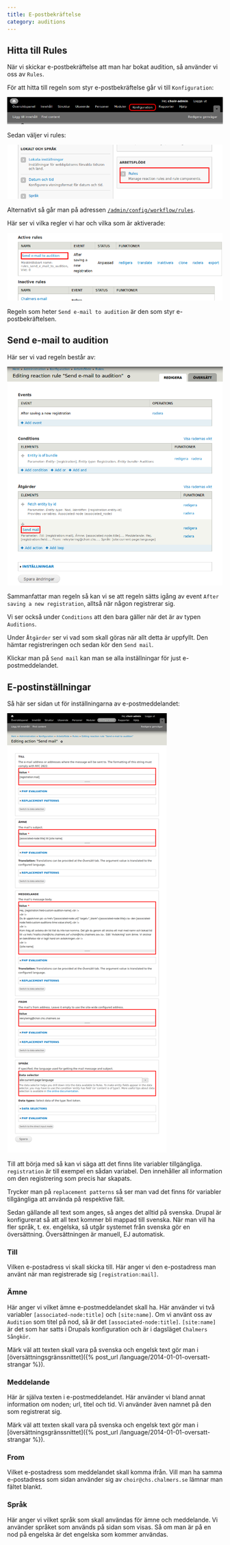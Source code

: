 ```yaml
---
title: E-postbekräftelse
category: auditions
---
```


## Hitta till Rules

När vi skickar e-postbekräftelse att man har bokat audition, så använder vi oss av `Rules`.

För att hitta till regeln som styr e-postbekräftelse går vi till `Konfiguration`:

[![Välj Konfiguration](/images/configuration.png)](/images/configuration.png)

Sedan väljer vi rules:

[![Välj Rules](/images/rules.png)](/images/rules.png)

Alternativt så går man på adressen [`/admin/config/workflow/rules`](http://chalmerssångkör.se/admin/config/workflow/rules).

Här ser vi vilka regler vi har och vilka som är aktiverade:

[![Välj regeln 'Send e-mail to audition'](/images/rules_email.png)](/images/rules_email.png)

Regeln som heter `Send e-mail to audition` är den som styr e-postbekräftelsen.

## Send e-mail to audition

Här ser vi vad regeln består av:

[![Sammanfattning av regeln](/images/rules_email_summary.png)](/images/rules_email_summary.png)

Sammanfattar man regeln så kan vi se att regeln sätts igång av event `After saving a new registration`, alltså när någon registrerar sig.

Vi ser också under `Conditions` att den bara gäller när det är av typen `Auditions`.

Under `Åtgärder` ser vi vad som skall göras när allt detta är uppfyllt. Den hämtar registreringen och sedan kör den `Send mail`.

Klickar man på `Send mail` kan man se alla inställningar för just e-postmeddelandet.

## E-postinställningar

Så här ser sidan ut för inställningarna av e-postmeddelandet:

[![Inställningar skicka e-post](/images/rules_email_settings.png)](/images/rules_email_settings.png)

Till att börja med så kan vi säga att det finns lite variabler tillgängliga. `registration` är till exempel en sådan variabel. Den innehåller all information om den registrering som precis har skapats.

Trycker man på `replacement patterns` så ser man vad det finns för variabler tillgängliga att använda på respektive fält.

Sedan gällande all text som anges, så anges det alltid på svenska. Drupal är konfigurerat så att all text kommer bli mappad till svenska. När man vill ha fler språk, t. ex. engelska, så utgår systemet från svenska gör en översättning. Översättningen är manuell, EJ automatisk.

### Till

Vilken e-postadress vi skall skicka till. Här anger vi den e-postadress man använt när man registrerade sig `[registration:mail]`.

### Ämne

Här anger vi vilket ämne e-postmeddelandet skall ha. Här använder vi två variabler `[associated-node:title]` och `[site:name]`. Om vi använt oss av `Audition` som titel på nod, så är det `[associated-node:title]`. `[site:name]` är det som har satts i Drupals konfiguration och är i dagsläget `Chalmers Sångkör`.

Märk väl att texten skall vara på svenska och engelsk text gör man i [översättningsgränssnittet]({% post_url /language/2014-01-01-oversatt-strangar %}).

### Meddelande

Här är själva texten i e-postmeddelandet. Här använder vi bland annat information om noden; url, titel och tid. Vi använder även namnet på den som registrerat sig.

Märk väl att texten skall vara på svenska och engelsk text gör man i [översättningsgränssnittet]({% post_url /language/2014-01-01-oversatt-strangar %}).

### From

Vilket e-postadress som meddelandet skall komma ifrån. Vill man ha samma e-postadress som sidan använder sig av `choir@chs.chalmers.se` lämnar man fältet blankt.

### Språk

Här anger vi vilket språk som skall användas för ämne och meddelande. Vi använder språket som används på sidan som visas. Så om man är på en nod på engelska är det engelska som kommer användas.

